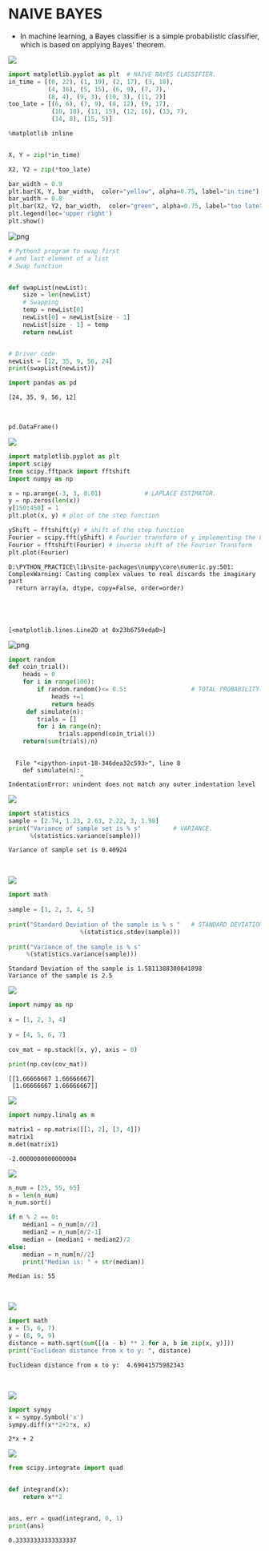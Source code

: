 
# NAIVE BAYES

* In machine learning, a Bayes classifier is a simple probabilistic classifier, which is based on applying Bayes' theorem.

![](https://miro.medium.com/max/1280/1*7lg_uLm8_1fYGjxPbTrQFQ.png)




```python
import matplotlib.pyplot as plt  # NAIVE BAYES CLASSIFIER.
in_time = [(0, 22), (1, 19), (2, 17), (3, 18),
           (4, 16), (5, 15), (6, 9), (7, 7),
           (8, 4), (9, 3), (10, 3), (11, 2)]
too_late = [(6, 6), (7, 9), (8, 12), (9, 17),
            (10, 18), (11, 15), (12, 16), (13, 7),
            (14, 8), (15, 5)]

%matplotlib inline


X, Y = zip(*in_time)

X2, Y2 = zip(*too_late)

bar_width = 0.9
plt.bar(X, Y, bar_width,  color="yellow", alpha=0.75, label="in time")
bar_width = 0.8
plt.bar(X2, Y2, bar_width,  color="green", alpha=0.75, label="too late")
plt.legend(loc='upper right')
plt.show()
```


![png](image/output_1_0.png)



```python
# Python3 program to swap first
# and last element of a list
# Swap function


def swapList(newList):
    size = len(newList)
    # Swapping
    temp = newList[0]
    newList[0] = newList[size - 1]
    newList[size - 1] = temp
    return newList


# Driver code
newList = [12, 35, 9, 56, 24]
print(swapList(newList))

import pandas as pd
```

    [24, 35, 9, 56, 12]
​    


```python
pd.DataFrame()
```

![](https://i.ytimg.com/vi/gCI-ZC7irbY/maxresdefault.jpg)


```python
import matplotlib.pyplot as plt
import scipy
from scipy.fftpack import fftshift
import numpy as np

x = np.arange(-3, 3, 0.01)            # LAPLACE ESTIMATOR.
y = np.zeros(len(x))
y[150:450] = 1
plt.plot(x, y) # plot of the step function

yShift = fftshift(y) # shift of the step function
Fourier = scipy.fft(yShift) # Fourier transform of y implementing the FFT
Fourier = fftshift(Fourier) # inverse shift of the Fourier Transform
plt.plot(Fourier)
```

    D:\PYTHON_PRACTICE\lib\site-packages\numpy\core\numeric.py:501: ComplexWarning: Casting complex values to real discards the imaginary part
      return array(a, dtype, copy=False, order=order)





    [<matplotlib.lines.Line2D at 0x23b6759eda0>]




![png](image/output_5_2.png)



```python
import random
def coin_trial():
    heads = 0
    for i in range(100):
        if random.random()<= 0.5:                  # TOTAL PROBABILITY.
            heads +=1
            return heads
     def simulate(n):
        trials = []
        for i in range(n):
              trials.append(coin_trial())
    return(sum(trials)/n)
    
```


      File "<ipython-input-18-346dea32c593>", line 8
        def simulate(n):
                        ^
    IndentationError: unindent does not match any outer indentation level



![](https://www.statisticshowto.datasciencecentral.com/wp-content/uploads/2013/09/Variance_Formula.png)


```python
import statistics  
sample = [2.74, 1.23, 2.63, 2.22, 3, 1.98]  
print("Variance of sample set is % s"         # VARIANCE.
      %(statistics.variance(sample)))
```

    Variance of sample set is 0.40924
​    

![](https://cdn1.byjus.com/wp-content/uploads/2019/08/variance-and-standard-deviation-formula.png)


```python
import math 
   
sample = [1, 2, 3, 4, 5] 
   
print("Standard Deviation of the sample is % s "   # STANDARD DEVIATION AND VARIANCE.
                    %(statistics.stdev(sample))) 
   
print("Variance of the sample is % s" 
     %(statistics.variance(sample))) 
```

    Standard Deviation of the sample is 1.5811388300841898 
    Variance of the sample is 2.5


![](https://cdn.wallstreetmojo.com/wp-content/uploads/2019/03/Covariance-Formula.jpg)


```python
import numpy as np 
  
x = [1, 2, 3, 4] 
  
y = [4, 5, 6, 7] 
  
cov_mat = np.stack((x, y), axis = 0)  
  
print(np.cov(cov_mat))
```

    [[1.66666667 1.66666667]
     [1.66666667 1.66666667]]


![](https://miro.medium.com/max/3426/1*-ycNEMicMOIR8WvzcBzERA@2x.jpeg)


```python
import numpy.linalg as m

matrix1 = np.matrix([[1, 2], [3, 4]])
matrix1
m.det(matrix1)
```




    -2.0000000000000004



![](https://www.w3resource.com/w3r_images/python-conditional-image-exercise-40.png)


```python
n_num = [25, 55, 65]
n = len(n_num)
n_num.sort()

if n % 2 == 0:
    median1 = n_num[n//2]
    median2 = n_num[n/2-1]
    median = (median1 + median2)/2
else:
    median = n_num[n//2]
    print("Median is: " + str(median))
```

    Median is: 55
​    

![](https://i1.wp.com/dataaspirant.com/wp-content/uploads/2015/04/euclidean.png)


```python
import math
x = (5, 6, 7)
y = (8, 9, 9)
distance = math.sqrt(sum([(a - b) ** 2 for a, b in zip(x, y)]))
print("Euclidean distance from x to y: ", distance)
```

    Euclidean distance from x to y:  4.69041575982343
​    

![](https://revisionworld.com/sites/revisionworld.com/files/imce/second%20derivative.gif)


```python
import sympy
x = sympy.Symbol('x')
sympy.diff(x**2+2*x, x)
```




    2*x + 2



![](https://revisionworld.com/sites/revisionworld.com/files/imce/int1.gif)


```python
from scipy.integrate import quad


def integrand(x):
    return x**2


ans, err = quad(integrand, 0, 1)
print(ans)
```

    0.33333333333333337
​    


```python

```
